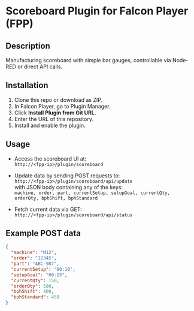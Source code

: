 # Scoreboard Plugin for Falcon Player (FPP)

## Description

Manufacturing scoreboard with simple bar gauges, controllable via Node-RED or direct API calls.

## Installation

1. Clone this repo or download as ZIP.
2. In Falcon Player, go to Plugin Manager.
3. Click **Install Plugin from Git URL**.
4. Enter the URL of this repository.
5. Install and enable the plugin.

## Usage

- Access the scoreboard UI at:  
  `http://<fpp-ip>/plugin/scoreboard`

- Update data by sending POST requests to:  
  `http://<fpp-ip>/plugin/scoreboard/api/update`  
  with JSON body containing any of the keys:  
  `machine, order, part, currentSetup, setupGoal, currentQty, orderQty, bphShift, bphStandard`

- Fetch current data via GET:  
  `http://<fpp-ip>/plugin/scoreboard/api/status`

## Example POST data

```json
{
  "machine": "M12",
  "order": "12345",
  "part": "ABC-987",
  "currentSetup": "00:10",
  "setupGoal": "00:15",
  "currentQty": 150,
  "orderQty": 500,
  "bphShift": 400,
  "bphStandard": 450
}
```
